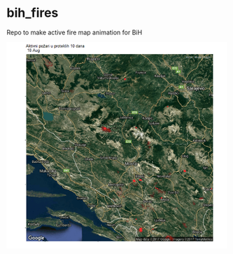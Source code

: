 # bih_fires
Repo to make active fire map animation for BiH

![alt text](https://github.com/MirzaCengic/bih_fires/blob/master/BiH_active_fires_aug.gif "Logo Title Text 1")
